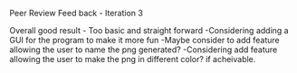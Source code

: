 Peer Review Feed back - Iteration 3

Overall good result - Too basic and straight forward
-Considering adding a GUI for the program to make it more fun
-Maybe consider to add feature allowing the user to name the png generated?
-Considering add feature allowing the user to make the png in different color? if acheivable.